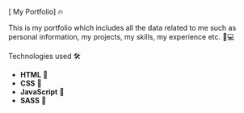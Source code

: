 [ My Portfolio] 🔥

 This is my portfolio which includes all the data related to me such as personal information, my projects, my skills, my experience etc. 🚀💻

 Technologies used 🛠️

- **HTML** 🚀
- **CSS** 🚀
- **JavaScript** 🚀
- **SASS** 🚀




